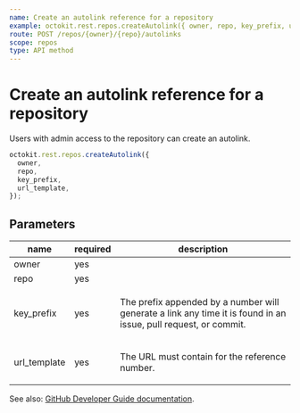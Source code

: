 ```yaml
---
name: Create an autolink reference for a repository
example: octokit.rest.repos.createAutolink({ owner, repo, key_prefix, url_template })
route: POST /repos/{owner}/{repo}/autolinks
scope: repos
type: API method
---
```


# Create an autolink reference for a repository

Users with admin access to the repository can create an autolink.

```js
octokit.rest.repos.createAutolink({
  owner,
  repo,
  key_prefix,
  url_template,
});
```

## Parameters

<table>
  <thead>
    <tr>
      <th>name</th>
      <th>required</th>
      <th>description</th>
    </tr>
  </thead>
  <tbody>
    <tr><td>owner</td><td>yes</td><td>

</td></tr>
<tr><td>repo</td><td>yes</td><td>

</td></tr>
<tr><td>key_prefix</td><td>yes</td><td>

The prefix appended by a number will generate a link any time it is found in an issue, pull request, or commit.

</td></tr>
<tr><td>url_template</td><td>yes</td><td>

The URL must contain <num> for the reference number.

</td></tr>
  </tbody>
</table>

See also: [GitHub Developer Guide documentation](https://docs.github.com/v3/repos#create-an-autolink).

